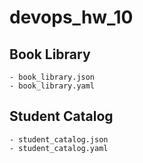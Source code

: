 # devops_hw_10

## Book Library
    - book_library.json
    - book_library.yaml

## Student Catalog
    - student_catalog.json
    - student_catalog.yaml